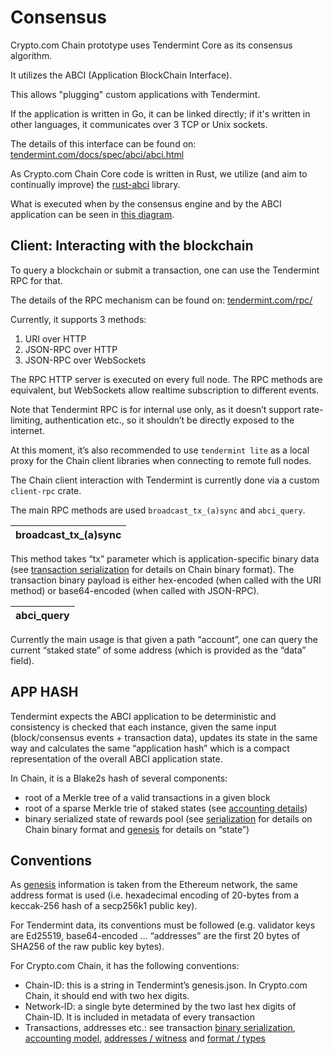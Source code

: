 # Consensus

Crypto.com Chain prototype uses Tendermint Core as its consensus algorithm.

It utilizes the ABCI (Application BlockChain Interface).

This allows "plugging" custom applications with Tendermint.

If the application is written in Go, it can be linked directly; if it's written in other languages, it communicates over 3 TCP or Unix sockets.

The details of this interface can be found on: [tendermint.com/docs/spec/abci/abci.html](https://tendermint.com/docs/spec/abci/abci.html#overview)

As Crypto.com Chain Core code is written in Rust, we utilize (and aim to continually improve) the [rust-abci](https://github.com/tendermint/rust-abci/) library.

What is executed when by the consensus engine and by the ABCI application can be seen in [this diagram](https://blog.cosmos.network/tendermint-in-a-nutshell-39d9f7f66ad7).


## Client: Interacting with the blockchain

To query a blockchain or submit a transaction, one can use the Tendermint RPC for that.

The details of the RPC mechanism can be found on: [tendermint.com/rpc/](https://tendermint.com/rpc/#introduction)

Currently, it supports 3 methods:

1. URI over HTTP
2. JSON-RPC over HTTP
3. JSON-RPC over WebSockets

The RPC HTTP server is executed on every full node. The RPC methods are equivalent, but WebSockets allow realtime subscription to different events.

Note that Tendermint RPC is for internal use only, as it doesn’t support rate-limiting, authentication etc., so it shouldn’t be directly exposed to the internet.

At this moment, it’s also recommended to use `tendermint lite` as a local proxy for the Chain client libraries when connecting to remote full nodes.

The Chain client interaction with Tendermint is currently done via a custom `client-rpc` crate.

The main RPC methods are used `broadcast_tx_(a)sync` and `abci_query`.

|broadcast_tx_(a)sync|
|--------------------|

This method takes “tx” parameter which is application-specific binary data (see [transaction serialization](https://cryptocom-chain-documentation.readthedocs.io/en/latest/serialization.html) for details on Chain binary format). The transaction binary payload is either hex-encoded (when called with the URI method) or base64-encoded (when called with JSON-RPC).

|abci_query|
|----------|

Currently the main usage is that given a path “account”, one can query the current “staked state” of some address (which is provided as the “data” field).

## APP HASH

Tendermint expects the ABCI application to be deterministic and consistency is checked that each instance, given the same input (block/consensus events + transaction data), updates its state in the same way and calculates the same “application hash” which is a compact representation of the overall ABCI application state.

In Chain, it is a Blake2s hash of several components:

- root of a Merkle tree of a valid transactions in a given block
- root of a sparse Merkle trie of staked states (see [accounting details](https://cryptocom-chain-documentation.readthedocs.io/en/latest/account-utxo.html))
- binary serialized state of rewards pool (see [serialization](https://cryptocom-chain-documentation.readthedocs.io/en/latest/serialization.html) for details on Chain binary format and [genesis](https://cryptocom-chain-documentation.readthedocs.io/en/latest/genesis.html) for details on “state”)

## Conventions

As [genesis](https://cryptocom-chain-documentation.readthedocs.io/en/latest/genesis.html) information is taken from the Ethereum network, the same address format is used (i.e. hexadecimal encoding of 20-bytes from a keccak-256 hash of a secp256k1 public key).

For Tendermint data, its conventions must be followed (e.g. validator keys are Ed25519, base64-encoded … “addresses” are the first 20 bytes of SHA256 of the raw public key bytes).

For Crypto.com Chain, it has the following conventions:

- Chain-ID: this is a string in Tendermint’s genesis.json. In Crypto.com Chain, it should end with two hex digits.
- Network-ID: a single byte determined by the two last hex digits of Chain-ID. It is included in metadata of every transaction
- Transactions, addresses etc.: see transaction [binary serialization](https://cryptocom-chain-documentation.readthedocs.io/en/latest/serialization.html), [accounting model](https://cryptocom-chain-documentation.readthedocs.io/en/latest/account-utxo.html), [addresses / witness](https://cryptocom-chain-documentation.readthedocs.io/en/latest/signature-schemes.html) and [format / types](https://cryptocom-chain-documentation.readthedocs.io/en/latest/transaction.html)
